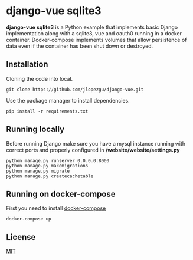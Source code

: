 # django-vue sqlite3

**django-vue sqlite3** is a Python example that implements basic Django implementation along with a sqlite3, vue and 
oauth0 running in a docker container. Docker-compose implements volumes that allow persistence of data 
even if the container has been shut down or destroyed.

## Installation
Cloning the code into local.
```shell
git clone https://github.com/jlopezgu/django-vue.git
```

Use the package manager to install dependencies.
```shell
pip install -r requirements.txt
```

## Running locally
Before running Django make sure you have a mysql instance running with correct ports and properly configured in 
**/website/website/settings.py**
```shell
python manage.py runserver 0.0.0.0:8000
python manage.py makemigrations
python manage.py migrate
python manage.py createcachetable
```

## Running on docker-compose
First you need to install [docker-compose](https://docs.docker.com/get-docker/)
```shell
docker-compose up
```

## License
[MIT](https://choosealicense.com/licenses/mit/)